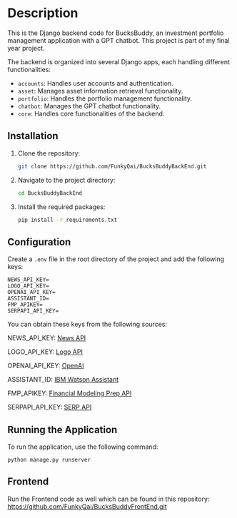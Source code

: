 # Description

This is the Django backend code for BucksBuddy, an investment portfolio management application with a GPT chatbot. This project is part of my final year project.

The backend is organized into several Django apps, each handling different functionalities:

- `accounts`: Handles user accounts and authentication.
- `asset`: Manages asset information retrieval functionality.
- `portfolio`: Handles the portfolio management functionality.
- `chatbot`: Manages the GPT chatbot functionality.
- `core`: Handles core functionalities of the backend.


## Installation

1. Clone the repository:
    ```bash
    git clone https://github.com/FunkyQai/BucksBuddyBackEnd.git
    ```

2. Navigate to the project directory:
    ```bash
    cd BucksBuddyBackEnd
    ```

3. Install the required packages:
    ```bash
    pip install -r requirements.txt
    ```


## Configuration

Create a `.env` file in the root directory of the project and add the following keys:

```properties
NEWS_API_KEY=
LOGO_API_KEY=
OPENAI_API_KEY=
ASSISTANT_ID=
FMP_APIKEY=
SERPAPI_API_KEY=
```

You can obtain these keys from the following sources:

NEWS_API_KEY: [News API](https://www.marketaux.com/)

LOGO_API_KEY: [Logo API](https://api-ninjas.com/)

OPENAI_API_KEY: [OpenAI](https://openai.com/)

ASSISTANT_ID: [IBM Watson Assistant](https://platform.openai.com/playground)

FMP_APIKEY: [Financial Modeling Prep API](https://site.financialmodelingprep.com/developer/docs)

SERPAPI_API_KEY: [SERP API](https://www.searchapi.io/?gad_source=1&gclid=Cj0KCQjwn7mwBhCiARIsAGoxjaJoo6bl1kYLjjjMIIw3NgVwbDFpTLHCk_b-rIpGdHDh94aa2hsiMMUaAo3PEALw_wcB)



## Running the Application

To run the application, use the following command:

    
    python manage.py runserver
    


## Frontend

Run the Frontend code as well which can be found in this repository:
https://github.com/FunkyQai/BucksBuddyFrontEnd.git
